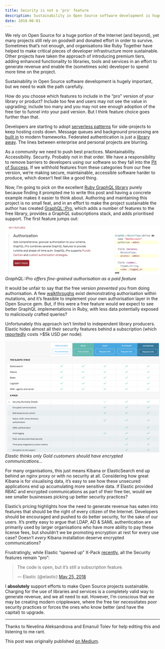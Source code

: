 ```yaml
---
title: Security is not a 'pro' feature
description: Sustainability in Open Source software development is hugely important, but we need to walk the path carefully.
date: 2018-06-01
---
```

We rely on Open Source for a huge portion of the Internet (and beyond), yet many projects still rely on goodwill and donated effort in order to survive. Sometimes that’s not enough, and organisations like Ruby Together have helped to make critical pieces of developer infrastructure more sustainable. Other projects have taken the approach of introducing premium tiers, adding enhanced functionality to libraries, tools and services in an effort to generate revenue and enable the (sometimes sole) developer to spend more time on the project.

Sustainability in Open Source software development is hugely important, but we need to walk the path carefully.

How do you choose which features to include in the “pro” version of your library or product? Include too few and users may not see the value in upgrading; include too many and you may not see enough adoption of the free tier to funnel into your paid version. But I think feature choice goes further than that.

Developers are starting to adopt [serverless patterns](https://serverless.com/) for side-projects to keep hosting costs down. Message queues and background processing are [built in](http://edgeguides.rubyonrails.org/active_job_basics.html) to modern frameworks. Federated authentication is just a [library](https://github.com/omniauth/omniauth) [away](https://github.com/jaredhanson/passport). The lines between enterprise and personal projects are blurring.

As a community we need to push best practices. Maintainability. Accessibility. Security. Probably not in that order. We have a responsibility to remove barriers to developers using our software so they fall into the [Pit of Success](https://blog.codinghorror.com/falling-into-the-pit-of-success/). If we withhold features from these categories from our free version, we’re making secure, maintainable, accessible software harder to produce, which doesn’t feel like a good thing.

Now, I’m going to pick on the excellent [Ruby GraphQL library](https://github.com/rmosolgo/graphql-ruby) purely because finding it prompted me to write this post and having a concrete example makes it easier to think about. Authoring and maintaining this project is no small feat, and in an effort to make the project sustainable the author has created [GraphQL::Pro](http://graphql.pro/), which adds a number of features to the free library, provides a GraphQL subscriptions stack, and adds prioritised support. The first feature jumps out:

![GraphQL::Pro offers fine-grained authorisation as a paid feature](/images/2018-06-01-security-is-not-a-pro-feature-151eec09fdfa-graphql.png)*GraphQL::Pro offers fine-grained authorisation as a paid feature*

It would be unfair to say that the free version *prevented* you from doing authorisation. A few [walkthroughs](https://blog.codeship.com/how-to-implement-a-graphql-api-in-rails/) exist demonstrating authorisation within mutations, and it’s feasible to implement your own authorisation layer in the Open Source gem. But, if this were a free feature would we expect to see better GraphQL implementations in Ruby, with less data potentially exposed to maliciously crafted queries?

Unfortunately this approach isn’t limited to independent library producers. Elastic hides almost all their security features behind a subscription (which [reportedly](https://www.reddit.com/r/elasticsearch/comments/62n2h6/pricing_for_xpack_gold/) costs &gt;$5k USD per node):

![Elastic thinks only Gold customers should have encrypted communications…](/images/2018-06-01-security-is-not-a-pro-feature-151eec09fdfa-elastic.png)*Elastic thinks only Gold customers should have encrypted communications…*

For many organisations, this just means Kibana or ElasticSearch end up behind an nginx proxy or with no security at all. Considering how great Kibana is for visualising data, it’s easy to see how these unsecured applications end up accumulating more sensitive data. If Elastic provided RBAC and encrypted communications as part of their free tier, would we see smaller businesses picking up better security practices?

Elastic’s pricing highlights how the need to generate revenue has eaten into features that should be the right of every citizen of the Internet. Developers should be encouraged and pushed to do better security, for the sake of our users. It’s pretty easy to argue that LDAP, AD & SAML authentication are primarily used by larger organisations who have more ability to pay these license fees, but shouldn’t we be promoting encryption at rest for every use case? Doesn’t *every* Kibana installation deserve encrypted communications?

Frustratingly, while Elastic “opened up” X-Pack [recently](https://www.elastic.co/products/x-pack/open), all the Security features remain “pro”:

<blockquote class="twitter-tweet"><p lang="en" dir="ltr">The code is open, but it’s still a subscription feature.</p>&mdash; Elastic (@elastic) <a href="https://twitter.com/elastic/status/999964355931197440?ref_src=twsrc%5Etfw">May 25, 2018</a></blockquote> <script async src="https://platform.twitter.com/widgets.js" charset="utf-8"></script>

I **absolutely** support efforts to make Open Source projects sustainable. Charging for the use of libraries and services is a completely valid way to generate revenue, and we all need to eat. However, I’m conscious that we may be creating modern crippleware, where the free tier necessitates poor security practices or forces the ones who know better (and have the capital) to upgrade.

---
Thanks to Nevelina Aleksandrova and Emanuil Tolev for help editing this and listening to me rant.

This post was originally published [on Medium](https://medium.com/honest-focus/security-is-not-a-pro-feature-151eec09fdfa).
